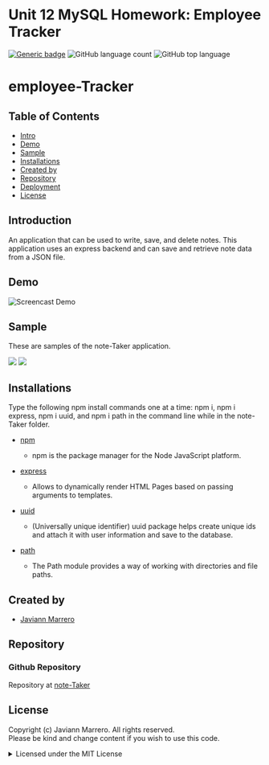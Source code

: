 # Unit 12 MySQL Homework: Employee Tracker
[![Generic badge](https://img.shields.io/badge/license-MIT-<COLOR>.svg)](#license)
![GitHub language count](https://img.shields.io/github/languages/count/javiistacks/employee-Tracker)
![GitHub top language](https://img.shields.io/github/languages/top/javiistacks/employee-Tracker)

# employee-Tracker

## Table of Contents
* [Intro](#intro)
* [Demo](#demo)
* [Sample](#sample)
* [Installations](#installations)
* [Created by](#created-by)
* [Repository](#repository)
* [Deployment](#deployment)
* [License](#license)


 ## Introduction
An application that can be used to write, save, and delete notes. This application uses an express backend and can save and retrieve note data from a JSON file.

## Demo
![Screencast Demo](./Assets/exampleVideo.gif)


## Sample 
 These are samples of the note-Taker application. 
 
<img src="./Assets/startPage.jpg">
 
<img src="./Assets/example.jpg">



## Installations
Type the following npm install commands one at a time: npm i, npm i express, npm i uuid, and npm i path in the command line while in the note-Taker folder. 

* [npm](https://docs.npmjs.com/cli/v7/commands/npm-install)
  * npm is the package manager for the Node JavaScript platform. 

* [express](https://www.npmjs.com/package/express)
  * Allows to dynamically render HTML Pages based on passing arguments to templates.

* [uuid](https://www.npmjs.com/package/uuid)
  * (Universally unique identifier) uuid package helps create unique ids and attach it with user information and save to the database.
 
* [path](https://www.npmjs.com/package/path)
  * The Path module provides a way of working with directories and file paths. 

## Created by
* [Javiann Marrero](https://github.com/javiistacks)


## Repository
### Github Repository
Repository at [note-Taker](https://github.com/javiistacks/employee-Tracker)



## License

Copyright (c) Javiann Marrero. All rights reserved.<br>
Please be kind and change content if you wish to use this code.

<details><summary>Licensed under the MIT License</summary>

Copyright (c) 2021 - present | Javiann Marrero

<blockquote>
Permission is hereby granted, free of charge, to any person obtaining a copy
of this software and associated documentation files (the "Software"), to deal
in the Software without restriction, including without limitation the rights
to use, copy, modify, merge, publish, distribute, sublicense, and/or sell
copies of the Software, and to permit persons to whom the Software is
furnished to do so, subject to the following conditions:

The above copyright notice and this permission notice shall be included in all
copies or substantial portions of the Software.

THE SOFTWARE IS PROVIDED "AS IS", WITHOUT WARRANTY OF ANY KIND, EXPRESS OR
IMPLIED, INCLUDING BUT NOT LIMITED TO THE WARRANTIES OF MERCHANTABILITY,
FITNESS FOR A PARTICULAR PURPOSE AND NONINFRINGEMENT. IN NO EVENT SHALL THE
AUTHORS OR COPYRIGHT HOLDERS BE LIABLE FOR ANY CLAIM, DAMAGES OR OTHER
LIABILITY, WHETHER IN AN ACTION OF CONTRACT, TORT OR OTHERWISE, ARISING FROM,
OUT OF OR IN CONNECTION WITH THE SOFTWARE OR THE USE OR OTHER DEALINGS IN THE
SOFTWARE.
</blockquote>
</details>
